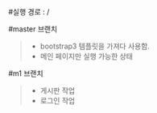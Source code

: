 #실행 경로 : /

#master 브랜치
> + bootstrap3 템플릿을 가져다 사용함.
> + 메인 페이지만 실행 가능한 상태

#m1 브랜치
> + 게시판 작업
> + 로그인 작업